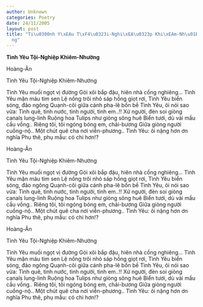 ```yaml
---
author: Unknown
categories: Poetry
date: 24/11/2005
layout: post
title: "Ti\u0300nh Y\xEAu T\xF4\u0323i-Nghi\xEA\u0323p Khi\xEAm-Nh\u01B0\u01A1\u0300\
  ng"
---
```


**Tình Yêu Tội-Nghiệp Khiêm-Nhường**

Hoàng-Ân

Tình Yêu Tội-Nghiệp Khiêm-Nhường

Tình Yêu muối ngọt vị đường
Gói xôi bắp đậu, hiên nhà cổng nghiêng...
Tình Yêu mặn máu tim sen
Lệ nồng trôi nhỏ sáp hồng giọt rơi,
Tình Yêu biển sóng, đảo ngông
Quạnh-côi giữa cánh pha-lê bốn bề
Tình Yêu, ôi nói sao vừa:
Tình quê, tình nước, tình người, tình em..!!
Xứ người, đèn soi giòng canals lung-linh
Ruộng hoa Tulips như giòng sông huê
Biển tươi, dù vải mầu cầu vồng..
Riêng tôi, tôi ngóng bóng em, chải-bương
Giữa giòng người cuồng-nộ..
Một chút quê cha nơi viễn-phương..
Tình Yêu: ôi nặng hơn ơn nghĩa
Phu thê, phụ mẫu: có chi hơn!?

Hoàng-Ân

Tình Yêu Tội-Nghiệp Khiêm-Nhường

Tình Yêu muối ngọt vị đường
Gói xôi bắp đậu, hiên nhà cổng nghiêng...
Tình Yêu mặn máu tim sen
Lệ nồng trôi nhỏ sáp hồng giọt rơi,
Tình Yêu biển sóng, đảo ngông
Quạnh-côi giữa cánh pha-lê bốn bề
Tình Yêu, ôi nói sao vừa:
Tình quê, tình nước, tình người, tình em..!!
Xứ người, đèn soi giòng canals lung-linh
Ruộng hoa Tulips như giòng sông huê
Biển tươi, dù vải mầu cầu vồng..
Riêng tôi, tôi ngóng bóng em, chải-bương
Giữa giòng người cuồng-nộ..
Một chút quê cha nơi viễn-phương..
Tình Yêu: ôi nặng hơn ơn nghĩa
Phu thê, phụ mẫu: có chi hơn!?

Hoàng-Ân

Tình Yêu Tội-Nghiệp Khiêm-Nhường

Tình Yêu muối ngọt vị đường
Gói xôi bắp đậu, hiên nhà cổng nghiêng...
Tình Yêu mặn máu tim sen
Lệ nồng trôi nhỏ sáp hồng giọt rơi,
Tình Yêu biển sóng, đảo ngông
Quạnh-côi giữa cánh pha-lê bốn bề
Tình Yêu, ôi nói sao vừa:
Tình quê, tình nước, tình người, tình em..!!
Xứ người, đèn soi giòng canals lung-linh
Ruộng hoa Tulips như giòng sông huê
Biển tươi, dù vải mầu cầu vồng..
Riêng tôi, tôi ngóng bóng em, chải-bương
Giữa giòng người cuồng-nộ..
Một chút quê cha nơi viễn-phương..
Tình Yêu: ôi nặng hơn ơn nghĩa
Phu thê, phụ mẫu: có chi hơn!?
